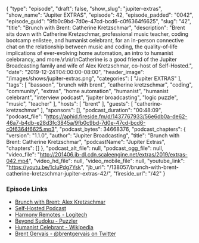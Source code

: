 {
  "type": "episode",
  "draft": false,
  "show_slug": "jupiter-extras",
  "show_name": "Jupiter EXTRAS",
  "episode": 42,
  "episode_padded": "0042",
  "episode_guid": "9fb0c9bd-7d0e-47cd-bcd6-c0f6364f6625",
  "slug": "42",
  "title": "Brunch with Brent: Catherine Kretzschmar",
  "description": "Brent sits down with Catherine Kretzschmar, professional music teacher, coding bootcamp enlistee, and humanist celebrant, for an in-person connective chat on the relationship between music and coding, the quality-of-life implications of ever-evolving home automation, an intro to humanist celebrancy, and more.\r\n\r\nCatherine is a good friend of the Jupiter Broadcasting family and wife of Alex Kretzschmar, co-host of Self-Hosted.",
  "date": "2019-12-24T04:00:00-08:00",
  "header_image": "/images/shows/jupiter-extras.png",
  "categories": [
    "Jupiter EXTRAS"
  ],
  "tags": [
    "bassoon",
    "brunch with brent",
    "catherine kretzschmar",
    "coding",
    "community",
    "extras",
    "home automation",
    "humanist",
    "humanist celebrant",
    "interview podcast",
    "jupiter broadcasting",
    "logic puzzle",
    "music",
    "teacher"
  ],
  "hosts": [
    "brent"
  ],
  "guests": [
    "catherine-kretzschmar"
  ],
  "sponsors": [],
  "podcast_duration": "00:48:09",
  "podcast_file": "https://aphid.fireside.fm/d/1437767933/56e6db0a-de62-46a7-b4db-e28d3fc3845a/9fb0c9bd-7d0e-47cd-bcd6-c0f6364f6625.mp3",
  "podcast_bytes": 34668376,
  "podcast_chapters": {
    "version": "1.1.0",
    "author": "Jupiter Broadcasting",
    "title": "Brunch with Brent: Catherine Kretzschmar",
    "podcastName": "Jupiter Extras",
    "chapters": []
  },
  "podcast_alt_file": null,
  "podcast_ogg_file": null,
  "video_file": "http://201406.jb-dl.cdn.scaleengine.net/extras/2019/extras-042.mp4",
  "video_hd_file": null,
  "video_mobile_file": null,
  "youtube_link": "https://youtu.be/1cIuPdg7Ysk",
  "jb_url": "/138057/brunch-with-brent-catherine-kretzschmar-jupiter-extras-42/",
  "fireside_url": "/42"
}


### Episode Links

  * [Brunch with Brent: Alex Kretzschmar](https://extras.show/7 "Brunch with Brent: Alex Kretzschmar")
  * [Self-Hosted Podcast](https://selfhosted.show/ "Self-Hosted Podcast")
  * [Harmony Remotes - Logitech](https://www.logitech.com/en-us/harmony-universal-remotes "Harmony Remotes - Logitech")
  * [Beyond Sudoku - Puzzler](https://www.puzzler.com/magazines/logic/beyond-sudoku "Beyond Sudoku - Puzzler")
  * [Humanist Celebrant - Wikipedia](https://en.wikipedia.org/wiki/Humanist_celebrant "Humanist Celebrant - Wikipedia")
  * [Brent Gervais - @brentgervais on Twitter](https://twitter.com/brentgervais "Brent Gervais - @brentgervais on Twitter")


